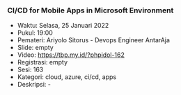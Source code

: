 ### CI/CD for Mobile Apps in Microsoft Environment

- Waktu: Selasa, 25 Januari 2022
- Pukul: 19:00
- Pemateri: Ariyolo Sitorus - Devops Engineer AntarAja
- Slide: empty
- Video: https://tbp.my.id/?phpidol-162
- Registrasi: empty
- Sesi: 163
- Kategori: cloud, azure, ci/cd, apps
- Deskripsi: -
